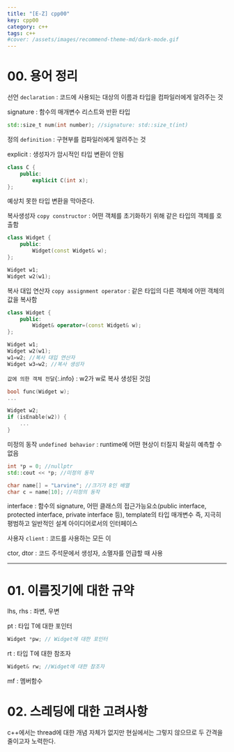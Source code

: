 ```yaml
---
title: "[E-Z] cpp00"
key: cpp00
category: c++
tags: c++
#cover: /assets/images/recommend-theme-md/dark-mode.gif
---
```


<!--more-->

# 00. 용어 정리
선언 `declaration`
: 코드에 사용되는 대상의 이름과 타입을 컴파일러에게 알려주는 것

signature
: 함수의 매개변수 리스트와 반환 타입

```cpp
std::size_t num(int number); //signature: std::size_t(int)
```

정의 `definition`
: 구현부를 컴파일러에게 알려주는 것

explicit
: 생성자가 암시적인 타입 변환이 안됨

```cpp
class C {
    public:
        explicit C(int x);
};
```

예상치 못한 타입 변환을 막아준다.  

복사생성자 `copy constructor`
: 어떤 객체를 초기화하기 위해 같은 타입의 객체를 호출함

```cpp
class Widget {
    public:
        Widget(const Widget& w);
};

Widget w1;
Widget w2(w1);
```

복사 대입 연산자 `copy assignment operator`
: 같은 타입의 다른 객체에 어떤 객체의 값을 복사함

```cpp
class Widget {
    public:
        Widget& operator=(const Widget& w);
};

Widget w1;
Widget w2(w1);
w1=w2; //복사 대입 연산자
Widget w3=w2; //복사 생성자
```

`값에 의한 객체 전달`{:.info}
: w2가 w로 복사 생성된 것임

```cpp
bool func(Widget w);
...

Widget w2;
if (isEnable(w2)) {
    ...
}
```

미정의 동작 `undefined behavior`
: runtime에 어떤 현상이 터질지 확실히 예측할 수 없음

```cpp
int *p = 0; //nullptr
std::cout << *p; //미정의 동작

char name[] = "Larvine"; //크기가 8인 배열
char c = name[10]; //미정의 동작
```

interface
: 함수의 signature, 어떤 클래스의 접근가능요소(public interface, protected interface, private interface 등), template의 타입 매개변수 즉, 지극히 평범하고 일반적인 설계 아이디어로서의 인터페이스

사용자 `client`
: 코드를 사용하는 모든 이

ctor, dtor
: 코드 주석문에서 생성자, 소멸자를 언급할 때 사용

---
# 01. 이름짓기에 대한 규약
lhs, rhs
: 좌변, 우변

pt
: 타입 T에 대한 포인터

```cpp
Widget *pw; // Widget에 대한 포인터
```

rt
: 타입 T에 대한 참조자

```cpp
Widget& rw; //Widget에 대한 참조자
```

mf
: 멤버함수

# 02. 스레딩에 대한 고려사항
c++에서는 thread에 대한 개념 자체가 없지만 현실에서는 그렇지 않으므로 두 간격을 줄이고자 노력한다.  







